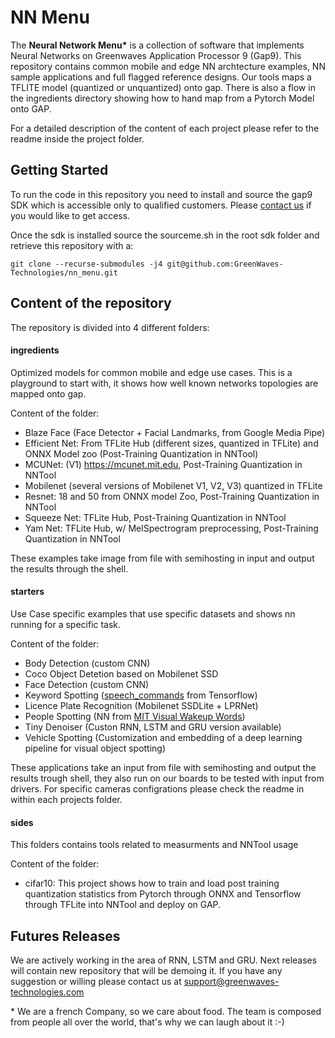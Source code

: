 # NN Menu

The **Neural Network Menu\*** is a collection of software that implements Neural Networks on Greenwaves Application Processor 9 (Gap9). This repository contains common mobile and edge NN archtecture examples, NN sample applications and full flagged reference designs. Our tools maps a TFLITE model (quantized or unquantized) onto gap. There is also a flow in the ingredients directory showing how to hand map from a Pytorch Model onto GAP.

For a detailed description of the content of each project please refer to the readme inside the project folder. 

## Getting Started

To run the code in this repository you need to install and source the gap9 SDK which is accessible only to qualified customers. Please [contact us](https://greenwaves-technologies.com/contacts/) if you would like to get access.

Once the sdk is installed source the sourceme.sh in the root sdk folder and retrieve this repository with a:

```
git clone --recurse-submodules -j4 git@github.com:GreenWaves-Technologies/nn_menu.git
```

## Content of the repository

The repository is divided into 4 different folders:

#### **ingredients**
Optimized models for common mobile and edge use cases. This is a playground to start with, it shows how well known networks topologies are mapped onto gap.

Content of the folder:
- Blaze Face (Face Detector + Facial Landmarks, from Google Media Pipe)
- Efficient Net: From TFLite Hub (different sizes, quantized in TFLite) and ONNX Model zoo (Post-Training Quantization in NNTool)
- MCUNet: (V1) https://mcunet.mit.edu, Post-Training Quantization in NNTool
- Mobilenet (several versions of Mobilenet V1, V2, V3) quantized in TFLite
- Resnet: 18 and 50 from ONNX model Zoo, Post-Training Quantization in NNTool
- Squeeze Net: TFLite Hub, Post-Training Quantization in NNTool
- Yam Net: TFLite Hub, w/ MelSpectrogram preprocessing, Post-Training Quantization in NNTool

These examples take image from file with semihosting in input and output the results through the shell.

#### **starters**
Use Case specific examples that use specific datasets and shows nn running for a specific task. 

Content of the folder:
- Body Detection (custom CNN) 
- Coco Object Detetion based on Mobilenet SSD
- Face Detection (custom CNN)
- Keyword Spotting ([speech_commands](https://www.tensorflow.org/datasets/catalog/speech_commands) from Tensorflow)
- Licence Plate Recognition (Mobilenet SSDLite + LPRNet)
- People Spotting (NN from [MIT Visual Wakeup Words](https://github.com/mit-han-lab/VWW))
- Tiny Denoiser (Custon RNN, LSTM and GRU version available)
- Vehicle Spotting (Customization and embedding of a deep learning pipeline for visual object spotting)

These applications take an input from file with semihosting and output the results trough shell, they also run on our boards to be tested with input from drivers. For specific cameras configrations please check the readme in within each projects folder.  

#### **sides**

This folders contains tools related to measurments and NNTool usage

Content of the folder:
- cifar10: This project shows how to train and load post training quantization statistics from Pytorch through ONNX and Tensorflow through TFLite into NNTool and deploy on GAP. 


## Futures Releases

We are actively working in the area of RNN, LSTM and GRU. Next releases will contain new repository that will be demoing it. If you have any suggestion or willing please contact us at <support@greenwaves-technologies.com>


\* We are a french Company, so we care about food. The team is composed from people all over the world, that's why we can laugh about it :-) 
